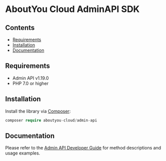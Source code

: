 # AboutYou Cloud AdminAPI SDK

## Contents

* [Requirements](#requirements)
* [Installation](#installation)
* [Documentation](#documentation)

## Requirements

* Admin API v1.19.0
* PHP 7.0 or higher

## Installation

Install the library via [Composer](https://getcomposer.org/):

```php
composer require aboutyou-cloud/admin-api
```

## Documentation

Please refer to the [Admin API Developer Guide](https://scayle.dev/en/dev/admin-api/introduction) for method descriptions and usage examples.

